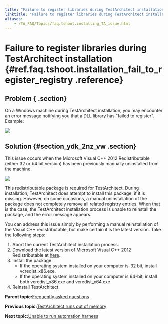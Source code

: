 ```yaml
--- 
title: "Failure to register libraries during TestArchitect installation"
linktitle: "Failure to register libraries during TestArchitect installation"
aliases: 
    - /TA_FAQ/Topics/faq.tshoot.installing_TA_issue.html
---
```

# Failure to register libraries during TestArchitect installation {#ref.faq.tshoot.installation_fail_to_register_registry .reference}

## Problem { .section}

On a Windows machine during TestArchitect installation, you may encounter an error message notifying you that a DLL library has "failed to register". Example:

![](../Images/installing_TA_fail_to_register.png)

## Solution {#section_ydk_2nz_vw .section}

This issue occurs when the Microsoft Visual C++ 2012 Redistributable \(either 32 or b4 bit version\) has been previously manually uninstalled from the machine.

![](../Images/Microsoft_Visua_2012_Redistributable.png)

This redistributable package is required for TestArchitect. During installation, TestArchitect does attempt to install this package, if it is missing. However, on some occasions, a manual uninstallation of the package does not completely remove all related registry entries. When that is the case, the TestArchitect installation process is unable to reinstall the package, and the error message appears.

You can address this issue simply by performing a manual reinstallation of the Visual C++ redistributable, but make certain it is the latest version. Take the following steps:

1.  Abort the current TestArchitect installation process.
2.  Download the latest version of Microsoft Visual C++ 2012 Redistributable at [here](https://www.microsoft.com/en-us/download/details.aspx?id=30679).
3.  Install the package.
    -   If the operating system installed on your computer is-32 bit, install vcredist\_x86.exe.
    -   If the operating system installed on your computer is 64-bit, install both vcredist\_x86.exe and vcredist\_x64.exe
4.  Reinstall TestArchitect.

**Parent topic:**[Frequently asked questions](../../TA_Help/Topics/Support_FAQ.html)

**Previous topic:**[TestArchitect runs out of memory](../../TA_FAQ/Topics/faq.tshoot.TA_out_of_memory.html)

**Next topic:**[Unable to run automation harness](../../TA_FAQ/Topics/faq.tshoot.running_harness_issue.html)

